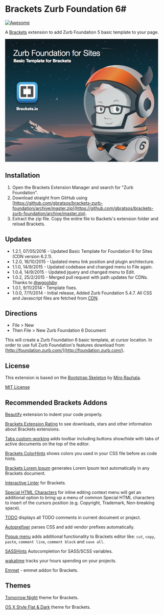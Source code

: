 # Brackets Zurb Foundation 6#

[![Awesome](https://cdn.rawgit.com/sindresorhus/awesome/d7305f38d29fed78fa85652e3a63e154dd8e8829/media/badge.svg)](https://github.com/sindresorhus/awesome)

A [Brackets](http://brackets.io/) extension to add Zurb Foundation 5 basic template to your page.

![Brackets Zurb Foundation 6](image.png)

## Installation ##
1. Open the Brackets Extension Manager and search for "Zurb Foundation".
2. Download straight from GitHub using [https://github.com/gbratsos/brackets-zurb-foundation/archive/master.zip](https://github.com/gbratsos/brackets-zurb-foundation/archive/master.zip).
3. Extract the zip file. Copy the entire file to Backets's extension folder and reload Brackets.

## Updates ##
* 1.2.1, 07/05/2016 - Updated Basic Template for Foundation 6 for Sites (CDN version 6.2.1).
* 1.2.0, 16/10/2015 - Updated menu link position and plugin architecture.
* 1.1.0, 14/9/2015 - Updated codebase and changed menu to File again.
* 1.0.4, 14/9/2015 - Updated jquery and changed menu to Edit.
* 1.0.2, 25/2/2015 - Merged pull request with path updates for CDNs. Thanks to [@wgoolsby](https://github.com/wgoolsby)
* 1.0.1, 9/11/2014 - Template fixes.
* 1.0.0, 7/11/2014 - Initial release, Added Zurb Foundation 5.4.7. All CSS and Javascript files are fetched from [CDN](http://cdnjs.com/libraries/foundation/).

## Directions ##
* File > New
* Then File > New Zurb Foundation 6 Document

This will create a Zurb Foundation 6 basic template, at cursor location.
In order to use full Zurb Foundation's features download from [http://foundation.zurb.com/](http://foundation.zurb.com/).

## License ##
This extension is based on the [Bootstrap Skeleton](https://github.com/mirorauhala/brackets-bootstrap-skeleton) by [Miro Rauhala](https://github.com/mirorauhala).

[MIT License](LICENSE)

## Recommended Brackets Addons ##

[Beautify](https://github.com/drewhamlett/brackets-beautify) extension to indent your code properly.

[Brackets Extension Rating](https://github.com/dnbard/brackets-extension-rating) to see downloads, stars and other information about Brackets extensions.

[Tabs custom-working](https://github.com/DH3ALEJANDRO/custom-work-for-brackets) adds toolbar including buttons show/hide with tabs of active documents on the top of the editor.

[Brackets ColorHints](https://github.com/konstantinkobs/brackets-colorHints) shows colors you used in your CSS file before as code hints.

[Brackets Lorem Ipsum](https://github.com/lkcampbell/brackets-lorem-ipsum) generates Lorem Ipsum text automatically in any Brackets document.

[Interactive Linter](https://github.com/MiguelCastillo/Brackets-InteractiveLinter) for Brackets.

[Special HTML Characters](https://github.com/thaneuk/brackets-special-html-chars) for inline editing context menu will get an additional option to bring up a menu of common Special HTML characters to insert of the cursors position (e.g. Copyright, Trademark, Non-breaking space).

[TODO](https://github.com/mikaeljorhult/brackets-todo) displays all TODO comments in current document or project.

[Autoprefixer](https://github.com/mikaeljorhult/brackets-autoprefixer) parses CSS and add vendor prefixes automatically.

[Popup menu](https://github.com/Denisov21/Popup-menu-extension) adds additional functionality to Brackets editor like: `cut`, `copy`, `paste`,  `comment line`, `comment block` and `save all`.

[SASSHints](https://github.com/konstantinkobs/brackets-SASShints) Autocompletion for SASS/SCSS variables.

[wakatime](https://wakatime.com) tracks your hours spending on your projects.

[Emmet](http://emmet.io/) - emmet addon for Brackets.

## Themes ##

[Tomorrow Night](https://github.com/Brackets-Themes/TomorrowNight) theme for Brackets.

[OS X Style Flat & Dark](https://github.com/aydieneue/brackets-osx-flat-dark-theme) theme for Brackets.
